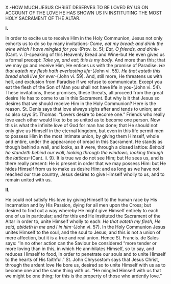
X.-HOW MUCH JESUS CHRIST DESERVES TO BE LOVED BY US ON ACCOUNT OF THE LOVE HE HAS SHOWN US IN INSTITUTING THE MOST HOLY SACRAMENT OF THE ALTAR.

**I.**

In order to excite us to receive Him in the Holy Communion, Jesus not only exhorts us to do so by many invitations-_Come, eat my bread; and drink the wine which I have mingled for you_-(Prov. ix. 5); _Eat, O friends, and drink_-(Cant. v. I)-speaking of this Heavenly Bread and Wine-but He even gives us a formal precept: _Take ye, and eat; this is my body_. And more than this; that we may go and receive Him, He entices us with the promise of Paradise. _He that eateth my flesh hath everlasting life_-(John vi. 55). _He that eateth this bread shall live for ever_-(John vi. 59). And, still more, He threatens us with hell, and exclusion from Paradise if we refuse to communicate. Except you eat the flesh of the Son of Man you shall not have life in you-(John vi. 54). These invitations, these promises, these threats, all proceed from the great desire He has to come to us in this Sacrament. But why is it that Jesus so desires that we should receive Him in the Holy Communion? Here is the reason. St. Denis says that love always sighs after and tends to union; and so also says St. Thomas: “Lovers desire to become one.” Friends who really love each other would like to be so united as to become one person. Now this is what the infinite love of God for man has done; that He should not only give us Himself in the eternal kingdom, but even in this life permit men to possess Him in the most intimate union, by giving them Himself, whole and entire, under the appearance of bread in this Sacrament. He stands as though behind a wall, and looks, as it were, through a closed lattice: _Behold he standeth behind our wall, looking through the windows, looking through the lattices_-(Cant. ii. 9}. It is true we do not see Him; but He sees us, and is there really present: He is present in order that we may possess Him: but He hides Himself from us to make us desire Him: and as long as we have not reached our true country, Jesus desires to give Himself wholly to us, and to remain united with us.

**II.**

He could not satisfy His love by giving Himself to the human race by His Incarnation and by His Passion, dying for all men upon the Cross; but desired to find out a way whereby He might give Himself entirely to each one of us in particular; and for this end He instituted the Sacrament of the Altar in order to, unite Himself wholly to each: _He that eateth my flesh, He said, abideth in me and I in him_-(John vi. 57). In the Holy Communion Jesus unites Himself to the soul, and the soul to Jesus; and this is not a union of mere affection, but it is a true and real union. Hence St. Francis. de Sales says: “In no other action can the Saviour be considered “more tender or more loving than in this, in which He annihilates Himself, so to say, and reduces Himself to food, in order to penetrate our souls and to unite Himself to the hearts of His faithful.” St. John Chrysostom says that Jesus Christ, through the ardent love He bore us, desired so to unite Himself with us as to become one and the same thing with us. “He mingled Himself with us that we might be one thing; for this is the property of those who ardently love.”


